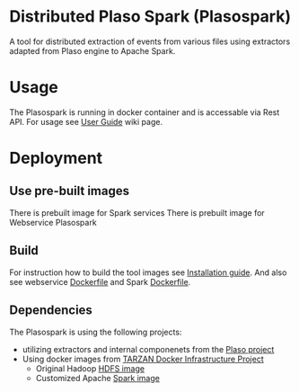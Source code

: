 # Distributed Plaso Spark (Plasospark)
A tool for distributed extraction of events from various files using extractors adapted from Plaso engine to Apache Spark.

# Usage
The Plasospark is running in docker container and is accessable via Rest API.
For usage see [User Guide](https://github.com/MiroslaviS/Distributed-Plaso-Spark/wiki/User-Guide) wiki page.

# Deployment

## Use pre-built images 
There is prebuilt image for Spark services 
There is prebuilt image for Webservice Plasospark

## Build
For instruction how to build the tool images see [Installation guide](https://github.com/MiroslaviS/Distributed-Plaso-Spark/wiki/Installation-guide).
And also see webservice [Dockerfile](https://github.com/MiroslaviS/Distributed-Plaso-Spark/blob/master/docker-app/Dockerfile) and Spark [Dockerfile](https://github.com/MiroslaviS/Distributed-Plaso-Spark/blob/master/spark/Dockerfile).

## Dependencies
The Plasospark is using the following projects:
* utilizing extractors and internal componenets from the [Plaso project](https://github.com/log2timeline/plaso)
* Using docker images from [TARZAN Docker Infrastructure Project](https://gitlab.com/rychly-edu/projects/tarzan-docker-infrastructure)
  * Original Hadoop [HDFS image](https://gitlab.com/rychly-edu/docker/docker-hdfs)
  * Customized Apache [Spark image](https://gitlab.com/rychly-edu/docker/docker-spark)

